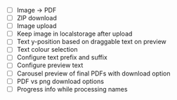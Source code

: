 - [ ] Image -> PDF
- [ ] ZIP download
- [ ] Image upload
- [ ] Keep image in localstorage after upload
- [ ] Text y-position based on draggable text on preview
- [ ] Text colour selection
- [ ] Configure text prefix and suffix
- [ ] Configure preview text
- [ ] Carousel preview of final PDFs with download option
- [ ] PDF vs png download options
- [ ] Progress info while processing names

